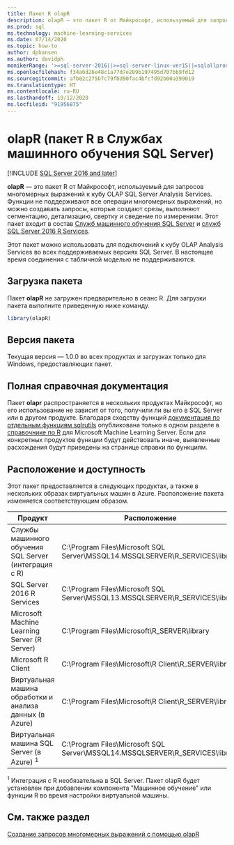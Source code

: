 ```yaml
---
title: Пакет R olapR
description: olapR — это пакет R от Майкрософт, используемый для запросов многомерных выражений к кубу OLAP SQL Server Analysis Services. Функции не поддерживают все операции многомерных выражений, но можно создавать запросы, которые создают срезы, выполняют сегментацию, детализацию, свертку и сведение по измерениям. Этот пакет входит в состав Служб машинного обучения SQL Server и служб SQL Server 2016 R Services.
ms.prod: sql
ms.technology: machine-learning-services
ms.date: 07/14/2020
ms.topic: how-to
author: dphansen
ms.author: davidph
monikerRange: '>=sql-server-2016||>=sql-server-linux-ver15||=sqlallproducts-allversions'
ms.openlocfilehash: f34a6d26e48c1a77d7e289b197495d707bb9fd12
ms.sourcegitcommit: afb02c275b7c79fbd90fac4bfcfd92b00a399019
ms.translationtype: HT
ms.contentlocale: ru-RU
ms.lasthandoff: 10/12/2020
ms.locfileid: "91956875"
---
```

# <a name="olapr-r-package-in-sql-server-machine-learning-services"></a>olapR (пакет R в Службах машинного обучения SQL Server)
[!INCLUDE [SQL Server 2016 and later](../../includes/applies-to-version/sqlserver2016.md)]

**olapR** — это пакет R от Майкрософт, используемый для запросов многомерных выражений к кубу OLAP SQL Server Analysis Services. Функции не поддерживают все операции многомерных выражений, но можно создавать запросы, которые создают срезы, выполняют сегментацию, детализацию, свертку и сведение по измерениям. Этот пакет входит в состав [Служб машинного обучения SQL Server](../sql-server-machine-learning-services.md) и [служб SQL Server 2016 R Services](sql-server-r-services.md).

Этот пакет можно использовать для подключений к кубу OLAP Analysis Services во всех поддерживаемых версиях SQL Server. В настоящее время соединения с табличной моделью не поддерживаются.

## <a name="load-package"></a>Загрузка пакета

Пакет **olapR** не загружен предварительно в сеанс R. Для загрузки пакета выполните приведенную ниже команду.

```R
library(olapR)
```

## <a name="package-version"></a>Версия пакета

Текущая версия — 1.0.0 во всех продуктах и загрузках только для Windows, предоставляющих пакет.

## <a name="full-reference-documentation"></a>Полная справочная документация

Пакет **olapr** распространяется в нескольких продуктах Майкрософт, но его использование не зависит от того, получили ли вы его в SQL Server или в другом продукте. Благодаря сходству функций [документация по отдельным функциям sqlrutils](/machine-learning-server/r-reference/olapr/olapr) опубликована только в одном разделе в [справочнике по R](/machine-learning-server/r-reference/introducing-r-server-r-package-reference) для Microsoft Machine Learning Server. Если для конкретных продуктов функции будут действовать иначе, выявленные расхождения будут приведены на странице справки по функциям.

## <a name="availability-and-location"></a>Расположение и доступность

Этот пакет предоставляется в следующих продуктах, а также в нескольких образах виртуальных машин в Azure. Расположение пакета изменяется соответствующим образом.

Продукт | Расположение |
--------|----------|
Службы машинного обучения SQL Server (интеграция с R) | C:\Program Files\Microsoft SQL Server\MSSQL14.MSSQLSERVER\R_SERVICES\library | 
SQL Server 2016 R Services | C:\Program Files\Microsoft SQL Server\MSSQL13.MSSQLSERVER\R_SERVICES\library
Microsoft Machine Learning Server (R Server) | C:\Program Files\Microsoft\R_SERVER\library |
Microsoft R Client | C:\Program Files\Microsoft\R Client\R_SERVER\library |
Виртуальная машина обработки и анализа данных (в Azure) | C:\Program Files\Microsoft\R Client\R_SERVER\library |
Виртуальная машина SQL Server (в Azure) <sup>1</sup> | C:\Program Files\Microsoft SQL Server\MSSQL14.MSSQLSERVER\R_SERVICES\library |

<sup>1</sup> Интеграция с R необязательна в SQL Server. Пакет olapR будет установлен при добавлении компонента "Машинное обучение" или функции R во время настройки виртуальной машины.


## <a name="see-also"></a>См. также раздел

[Создание запросов многомерных выражений с помощью olapR](how-to-create-mdx-queries-using-olapr.md)